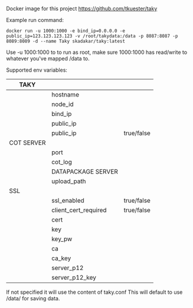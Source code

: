 Docker image for this project https://github.com/tkuester/taky

Example run command:

```
docker run -u 1000:1000 -e bind_ip=0.0.0.0 -e public_ip=123.123.123.123 -v /root/takydata:/data -p 8087:8087 -p 8089:8089 -d --name Taky skadakar/taky:latest
```

Use -u 1000:1000 to to run as root, make sure 1000:1000 has read/write to whatever you've mapped /data to.

Supported env variables:

| TAKY|||
|-----|----|----|
||hostname||
||node_id||
||bind_ip|
||public_ip|
||public_ip|true/false|
| COT SERVER||
||port
||cot_log
|| DATAPACKAGE SERVER||
||upload_path
| SSL||
||ssl_enabled|true/false|
||client_cert_required|true/false|
||cert|
||key|
||key_pw|
||ca|
||ca_key|
||server_p12|
||server_p12_key|

If not specified it will use the content of taky.conf
This will default to use /data/ for saving data.
